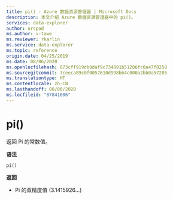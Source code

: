 ```yaml
---
title: pi() - Azure 数据资源管理器 | Microsoft Docs
description: 本文介绍 Azure 数据资源管理器中的 pi()。
services: data-explorer
author: orspod
ms.author: v-tawe
ms.reviewer: rkarlin
ms.service: data-explorer
ms.topic: reference
origin.date: 04/25/2019
ms.date: 08/06/2020
ms.openlocfilehash: 873cff919db0daf9c734891b51206fc0a47f8258
ms.sourcegitcommit: 7ceeca89c0f0057610d998b64c000a2bb0a57285
ms.translationtype: HT
ms.contentlocale: zh-CN
ms.lasthandoff: 08/06/2020
ms.locfileid: "87841606"
---
```

# <a name="pi"></a>pi()

返回 Pi 的常数值。

**语法**

`pi()`

**返回**

* Pi 的双精度值 (3.1415926...)